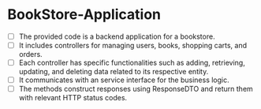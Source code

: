 # BookStore-Application

- [ ] The provided code is a backend application for a bookstore.
- [ ] It includes controllers for managing users, books, shopping carts, and orders.
- [ ]  Each controller has specific functionalities such as adding, retrieving, updating, and deleting data related to its respective entity.
- [ ]  It communicates with an service interface for the business logic. 
- [ ] The methods construct responses using ResponseDTO and return them with relevant HTTP status codes.
